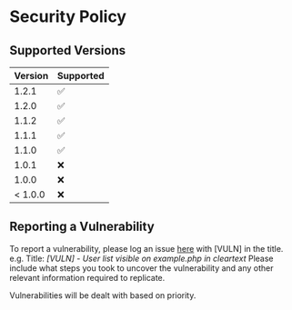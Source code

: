 # Security Policy

## Supported Versions

| Version | Supported          |
| ------- | ------------------ |
| 1.2.1   | :white_check_mark: |
| 1.2.0   | :white_check_mark: |
| 1.1.2   | :white_check_mark: |
| 1.1.1   | :white_check_mark: |
| 1.1.0   | :white_check_mark: |
| 1.0.1   | :x:                |
| 1.0.0   | :x:                |
| < 1.0.0 | :x:                |

## Reporting a Vulnerability

To report a vulnerability, please log an issue [here](https://gitlab.com/andrewrichardson701/stockbase/issues/new) with [VULN] in the title.
e.g. Title: *[VULN] - User list visible on example.php in cleartext*
Please include what steps you took to uncover the vulnerability and any other relevant information required to replicate.

Vulnerabilities will be dealt with based on priority.